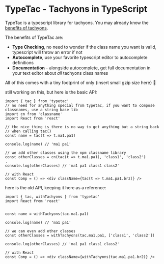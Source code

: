 # TypeTac - Tachyons in TypeScript

TypeTac is a typescript library for tachyons. You may already know the [benefits of tachyons](https://github.com/tachyons-css/tachyons/issues/12#issuecomment-59828967).

The benefits of TypeTac are:

 - **Type Checking**, no need to wonder if the class name you want is valid, typescript will throw an error if not
 - **Autocomplete**, use your favorite typescript editor to autocomplete definitions
 - **Documentation** - alongside autocomplete, get full documentation in your text editor about *all* tachyons class names

All of this comes with a tiny footprint of only {insert small gzip size here} 🕺

still working on this, but here is the basic API:

```tsx
import { tac } from 'typetac'
// no need for anything special from typetac, if you want to compose classnames, use a string base lib
import cn from 'classname' 
import React from 'react'

// the nice thing is there is no way to get anything but a string back
// when calling tac()
const name = tac(t => t.ma1.pa1)

console.log(name) // 'ma1 pa1'

// we add other classes using the npm classname library
const otherClasses = cn(tac(t => t.ma1.pa1), 'class1', 'class2')
,
console.log(otherClasses) // 'ma1 pa1 class1 class2'

// with React
const Comp = () => <div className={tac(t => t.ma1.pa1.br2)} />
```

here is the old API, keeping it here as a reference:

```tsx
import { tac, withTachyons } from 'typetac'
import React from 'react'


const name = withTachyons(tac.ma1.pa1)

console.log(name) // 'ma1 pa1'

// we can even add other classes
const otherClasses = withTachyons(tac.ma1.pa1, ['class1', 'class2'])

console.log(otherClasses) // 'ma1 pa1 class1 class2'

// with React
const Comp = () => <div className={withTachyons(tac.ma1.pa1.br2)} />
```